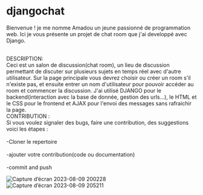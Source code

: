 # djangochat
Bienvenue ! je me nomme Amadou un jeune passionné de programmation web. Ici je vous présente un projet de chat room que j'ai developpé avec 
Django.

<br>DESCRIPTION:<br>
 Ceci est un salon de discussion(chat room), un lieu de discussion permettant de discuter sur plusieurs sujets en temps réel avec 
 d'autre utilisateur. Sur la page principale vous devrez choisir ou créer un room s'il n'existe pas, et ensuite entrer un nom 
 d'utilisateur pour pouvoir accéder au room et commencer la discussion. J'ai utilisé DJANGO pour le backend(interaction avec la 
 base de donnée, gestion des urls...), le HTML et le CSS pour le frontend et AJAX pour l'envoi 
 des messages sans rafraichir la page.
<br>CONTRIBUTION :   
  Si vous voulez signaler des bugs, faire une contribution, des suggestions voici les étapes :<br><br>
    -Cloner le repertoire<br><br>
    -ajouter votre contribution(code ou documentation)<br><br>
    -commit and push


![Capture d’écran 2023-08-09 200228](https://github.com/Bertheam/djangochat/assets/140287487/c1be5450-82c6-401e-857a-28469573223f)
![Capture d’écran 2023-08-09 205211](https://github.com/Bertheam/djangochat/assets/140287487/5ca0f750-1cf6-48f9-835a-e26c43663506)
